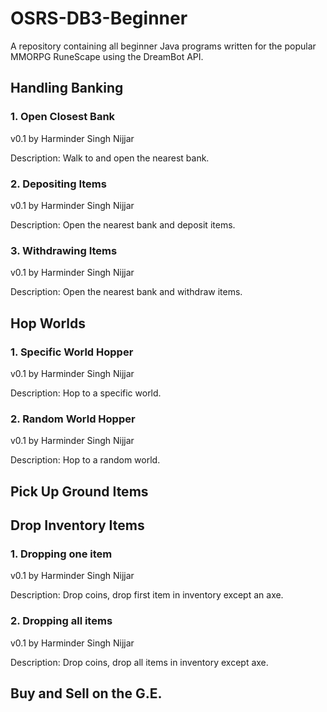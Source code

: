 # OSRS-DB3-Beginner
A repository containing all beginner Java programs written for the popular MMORPG RuneScape using the DreamBot API.

## Handling Banking
### 1. Open Closest Bank
v0.1 by Harminder Singh Nijjar

Description: Walk to and open the nearest bank.

### 2. Depositing Items
v0.1 by Harminder Singh Nijjar

Description: Open the nearest bank and deposit items.

### 3. Withdrawing Items 
v0.1 by Harminder Singh Nijjar

Description: Open the nearest bank and withdraw items.

## Hop Worlds
### 1. Specific World Hopper
v0.1 by Harminder Singh Nijjar

Description: Hop to a specific world. 

### 2. Random World Hopper
v0.1 by Harminder Singh Nijjar

Description: Hop to a random world. 

## Pick Up Ground Items

## Drop Inventory Items
### 1. Dropping one item
v0.1 by Harminder Singh Nijjar

Description: Drop coins, drop first item in inventory except an axe.

### 2. Dropping all items
v0.1 by Harminder Singh Nijjar

Description: Drop coins, drop all items in inventory except axe.

## Buy and Sell on the G.E.

